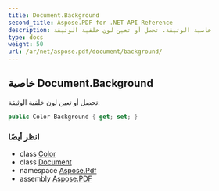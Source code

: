 ```yaml
---
title: Document.Background
second_title: Aspose.PDF for .NET API Reference
description: خاصية الوثيقة. تحصل أو تعين لون خلفية الوثيقة
type: docs
weight: 50
url: /ar/net/aspose.pdf/document/background/
---
```

## خاصية Document.Background

تحصل أو تعين لون خلفية الوثيقة.

```csharp
public Color Background { get; set; }
```

### انظر أيضًا

* class [Color](../../color/)
* class [Document](../)
* namespace [Aspose.Pdf](../../../aspose.pdf/)
* assembly [Aspose.PDF](../../../)